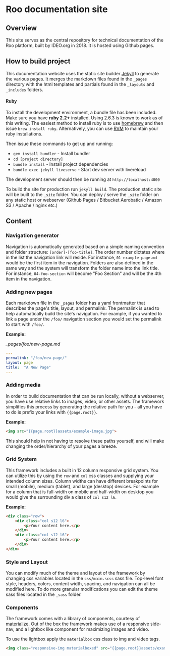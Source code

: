 # Roo documentation site

## Overview

This site serves as the central repository for technical documentation of the Roo platform, built by IDEO.org in 2018. It is hosted using Github pages.

## How to build project

This documentation website uses the static site builder [Jekyll](https://jekyllrb.com) to generate the various pages. It merges the markdown files found in the `_pages` directory with the html templates and partials found in the `_layouts` and `_includes` folders.

#### Ruby
To install the development environment, a bundle file has been included. Make sure you have **ruby 2.2+** installed. Using 2.6.3 is known to work as of this writing. The easiest method to install ruby is to use [homebrew](https://brew.sh/) and then issue `brew install ruby`. Alternatively, you can use [RVM](https://rvm.io/) to maintain your ruby installations.

Then issue these commands to get up and running:

- `gem install bundler` - Install bundler
- `cd [project directory]`
- `bundle install` - Install project dependencies
- `bundle exec jekyll liveserve` - Start dev server with livereload 

The development server should then be running at `http://localhost:4000`

To build the site for production run `jekyll build`. The production static site will be built to the `_site` folder. You can deploy / serve the `_site` folder on any static host or webserver (Github Pages / Bitbucket Aerobatic / Amazon S3 / Apache / nginx etc.)


## Content
### Navigation generator

Navigation is automatically generated based on a simple naming convention and folder structure: `[order]-[foo-title]`. The order number dictates where in the list the navigation link will reside. For instance, `01-example-page.md` would be the first item in the navigation. Folders are also defined in the same way and the system will transform the folder name into the link title. For instance, `04-foo-section` will become "Foo Section" and will be the 4th item in the navigation.


### Adding new pages

Each markdown file in the `_pages` folder has a yaml frontmatter that describes the page's title, layout, and permalink. The permalink is used to help automatically build the site's navigation. For example, if you wanted to link a page under the `/foo/` navigation section you would set the permalink to start with `/foo/`.

**Example:**

*_pages/foo/new-page.md*

```yaml
---
permalink: "/foo/new-page/"
layout: page
title:  "A New Page"
---
```

### Adding media

In order to build documentation that can be run locally, without a webserver, you have use relative links to images, video, or other assets. The framework simplifies this process by generating the relative path for you - all you have to do is prefix your links with `{{page.root}}`.

**Example:**

```html
<img src="{{page.root}}assets/example-image.jpg">
```

This should help in not having to resolve these paths yourself, and will make changing the order/hierarchy of your pages a breeze.

### Grid System

This framework includes a built in 12 column responsive grid system. You can utilize this by using the `row` and `col` css classes and supplying your intended column sizes. Column widths can have different breakpoints for small (mobile), medium (tablet), and large (desktop) devices. For example for a column that is full-width on mobile and half-width on desktop you would give the surrounding div a class of `col s12 l6`.

**Example:**

```html
<div class="row">
	<div class="col s12 l6">
        <p>Your content here.</p>
    </div>
    <div class="col s12 l6">
        <p>Your content here.</p>
    </div>
</div>
```

### Style and Layout

You can modify much of the theme and layout of the framework by changing css variables located in the `css/main.scss` sass file. Top-level font style, headers, colors, content width, spacing, and navigation can all be modified here. To do more granular modifications you can edit the theme sass files located in the `_sass` folder.

### Components

The framework comes with a library of components, courtesy of [materialize](http://materializecss.com). Out of the box the framework makes use of a responsive side-nav, and a lightbox like component for maximizing images and video.

To use the lightbox apply the `materialbox` css class to img and video tags.

```html
<img class="responsive-img materialboxed" src="{{page.root}}assets/example-ui.jpg">
```


